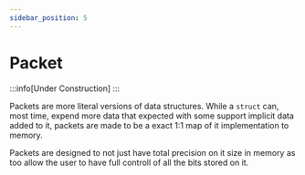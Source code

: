 ```yaml
---
sidebar_position: 5
---
```


# Packet
:::info[Under Construction]
:::

Packets are more literal versions of data structures. While a `struct` can, most time, expend more
data that expected with some support implicit data added to it, packets are made to be a exact 1:1
map of it implementation to memory.

Packets are designed to not just have total precision on it size in memory as too allow the user to
have full controll of all the bits stored on it.
